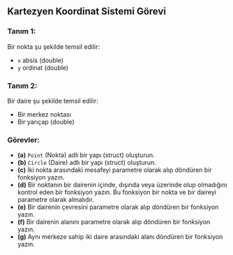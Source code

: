 ## Kartezyen Koordinat Sistemi Görevi

### Tanım 1:
Bir nokta şu şekilde temsil edilir:
- `x` absis (double)
- `y` ordinat (double)

### Tanım 2:
Bir daire şu şekilde temsil edilir:
- Bir merkez noktası
- Bir yarıçap (double)

### Görevler:
- **(a)** `Point` (Nokta) adlı bir yapı (struct) oluşturun.
- **(b)** `Circle` (Daire) adlı bir yapı (struct) oluşturun.
- **(c)** İki nokta arasındaki mesafeyi parametre olarak alıp döndüren bir fonksiyon yazın.
- **(d)** Bir noktanın bir dairenin içinde, dışında veya üzerinde olup olmadığını kontrol eden bir fonksiyon yazın. Bu fonksiyon bir nokta ve bir daireyi parametre olarak almalıdır.
- **(e)** Bir dairenin çevresini parametre olarak alıp döndüren bir fonksiyon yazın.
- **(f)** Bir dairenin alanını parametre olarak alıp döndüren bir fonksiyon yazın.
- **(g)** Aynı merkeze sahip iki daire arasındaki alanı döndüren bir fonksiyon yazın.
